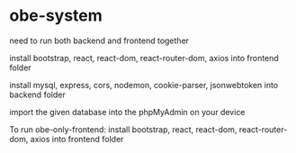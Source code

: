 # obe-system
need to run both backend and frontend together

install bootstrap, react, react-dom, react-router-dom, axios into frontend folder

install mysql, express, cors, nodemon, cookie-parser,  jsonwebtoken into backend folder

import the given database into the phpMyAdmin on your device

To run obe-only-frontend:
install bootstrap, react, react-dom, react-router-dom, axios into frontend folder
